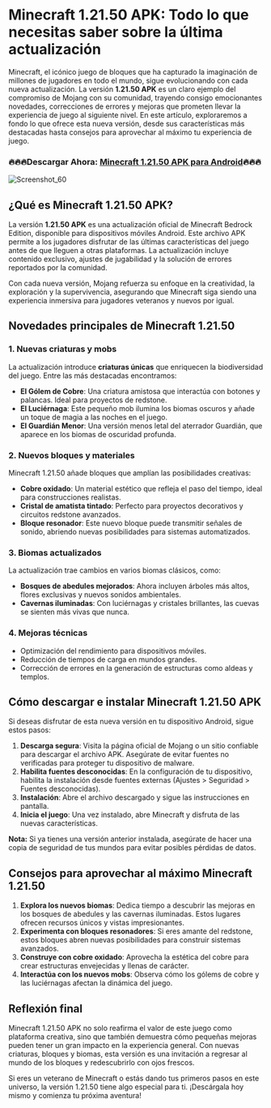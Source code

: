 # Minecraft 1.21.50 APK: Todo lo que necesitas saber sobre la última actualización

Minecraft, el icónico juego de bloques que ha capturado la imaginación de millones de jugadores en todo el mundo, sigue evolucionando con cada nueva actualización. La versión **1.21.50 APK** es un claro ejemplo del compromiso de Mojang con su comunidad, trayendo consigo emocionantes novedades, correcciones de errores y mejoras que prometen llevar la experiencia de juego al siguiente nivel. En este artículo, exploraremos a fondo lo que ofrece esta nueva versión, desde sus características más destacadas hasta consejos para aprovechar al máximo tu experiencia de juego.

### 🔥🔥🔥Descargar Ahora: [Minecraft 1.21.50 APK para Android](https://shorturl.at/SRIhE)🔥🔥🔥
![Screenshot_60](https://github.com/user-attachments/assets/bf72a604-05d8-4e2f-b58d-3886f637149b)

## **¿Qué es Minecraft 1.21.50 APK?**

La versión **1.21.50 APK** es una actualización oficial de Minecraft Bedrock Edition, disponible para dispositivos móviles Android. Este archivo APK permite a los jugadores disfrutar de las últimas características del juego antes de que lleguen a otras plataformas. La actualización incluye contenido exclusivo, ajustes de jugabilidad y la solución de errores reportados por la comunidad.

Con cada nueva versión, Mojang refuerza su enfoque en la creatividad, la exploración y la supervivencia, asegurando que Minecraft siga siendo una experiencia inmersiva para jugadores veteranos y nuevos por igual.

## **Novedades principales de Minecraft 1.21.50**

### 1. **Nuevas criaturas y mobs**
La actualización introduce **criaturas únicas** que enriquecen la biodiversidad del juego. Entre las más destacadas encontramos:

- **El Gólem de Cobre**: Una criatura amistosa que interactúa con botones y palancas. Ideal para proyectos de redstone.
- **El Luciérnaga**: Este pequeño mob ilumina los biomas oscuros y añade un toque de magia a las noches en el juego.
- **El Guardián Menor**: Una versión menos letal del aterrador Guardián, que aparece en los biomas de oscuridad profunda.

### 2. **Nuevos bloques y materiales**
Minecraft 1.21.50 añade bloques que amplían las posibilidades creativas:

- **Cobre oxidado**: Un material estético que refleja el paso del tiempo, ideal para construcciones realistas.
- **Cristal de amatista tintado**: Perfecto para proyectos decorativos y circuitos redstone avanzados.
- **Bloque resonador**: Este nuevo bloque puede transmitir señales de sonido, abriendo nuevas posibilidades para sistemas automatizados.

### 3. **Biomas actualizados**
La actualización trae cambios en varios biomas clásicos, como:

- **Bosques de abedules mejorados**: Ahora incluyen árboles más altos, flores exclusivas y nuevos sonidos ambientales.
- **Cavernas iluminadas**: Con luciérnagas y cristales brillantes, las cuevas se sienten más vivas que nunca.

### 4. **Mejoras técnicas**
- Optimización del rendimiento para dispositivos móviles.
- Reducción de tiempos de carga en mundos grandes.
- Corrección de errores en la generación de estructuras como aldeas y templos.

## **Cómo descargar e instalar Minecraft 1.21.50 APK**

Si deseas disfrutar de esta nueva versión en tu dispositivo Android, sigue estos pasos:

1. **Descarga segura**: Visita la página oficial de Mojang o un sitio confiable para descargar el archivo APK. Asegúrate de evitar fuentes no verificadas para proteger tu dispositivo de malware.
2. **Habilita fuentes desconocidas**: En la configuración de tu dispositivo, habilita la instalación desde fuentes externas (Ajustes > Seguridad > Fuentes desconocidas).
3. **Instalación**: Abre el archivo descargado y sigue las instrucciones en pantalla.
4. **Inicia el juego**: Una vez instalado, abre Minecraft y disfruta de las nuevas características.

**Nota:** Si ya tienes una versión anterior instalada, asegúrate de hacer una copia de seguridad de tus mundos para evitar posibles pérdidas de datos.

## **Consejos para aprovechar al máximo Minecraft 1.21.50**

1. **Explora los nuevos biomas**: Dedica tiempo a descubrir las mejoras en los bosques de abedules y las cavernas iluminadas. Estos lugares ofrecen recursos únicos y vistas impresionantes.
2. **Experimenta con bloques resonadores**: Si eres amante del redstone, estos bloques abren nuevas posibilidades para construir sistemas avanzados.
3. **Construye con cobre oxidado**: Aprovecha la estética del cobre para crear estructuras envejecidas y llenas de carácter.
4. **Interactúa con los nuevos mobs**: Observa cómo los gólems de cobre y las luciérnagas afectan la dinámica del juego.

## **Reflexión final**

Minecraft 1.21.50 APK no solo reafirma el valor de este juego como plataforma creativa, sino que también demuestra cómo pequeñas mejoras pueden tener un gran impacto en la experiencia general. Con nuevas criaturas, bloques y biomas, esta versión es una invitación a regresar al mundo de los bloques y redescubrirlo con ojos frescos.

Si eres un veterano de Minecraft o estás dando tus primeros pasos en este universo, la versión 1.21.50 tiene algo especial para ti. ¡Descárgala hoy mismo y comienza tu próxima aventura!
